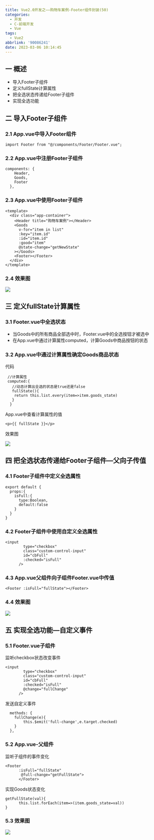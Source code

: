 ```yaml
---
title: Vue2.0开发之——购物车案例-Footer组件封装(50)
categories:
  - 开发
  - C-前端开发
  - Vue
tags:
  - Vue2
abbrlink: '90086241'
date: 2023-03-06 10:14:45
---
```

## 一 概述

* 导入Footer子组件
* 定义fullState计算属性
* 把全选状态传递给Footer子组件
* 实现全选功能

<!--more-->

## 二  导入Footer子组件

### 2.1 App.vue中导入Footer组件

```
import Footer from "@/components/Footer/Footer.vue";
```

### 2.2 App.vue中注册Footer子组件

```
components: {
    Header,
    Goods,
    Footer
  },
```

### 2.3 App.vue中使用Footer子组件

```
<template>
  <div class="app-container">
    <Header title="购物车案例"></Header>
    <Goods
      v-for="item in list"
      :key="item.id"
      :id="item.id"
      :good="item"
      @state-change="getNewState"
    ></Goods>
    <Footer></Footer>
  </div>
</template>
```

### 2.4 效果图
![][1]

## 三 定义fullState计算属性

### 3.1 Footer.vue中全选状态

* 当Goods中的所有商品全部选中时，Footer.vue中的全选按钮才被选中
* 在App.vue中通过计算属性computed，计算Goods中商品按钮的状态

### 3.2 App.vue中通过计算属性确定Goods商品状态

代码

```
 //计算属性
 computed:{
   //动态计算出全选的状态是true还是false
   fullState(){
    return this.list.every(item=>item.goods_state)
   }
  }
```

App.vue中查看计算属性的值

```
<p>{{ fullState }}</p>
```

效果图

![][2]

## 四 把全选状态传递给Footer子组件—父向子传值

### 4.1 Footer子组件中定义全选属性

```
export default {
  props:{
    isFull:{
      type:Boolean,
      default:false
    }
  }
}
```

### 4.2 Footer子组件中使用自定义全选属性

```
<input
        type="checkbox"
        class="custom-control-input"
        id="cbFull"
        :checked="isFull"
      />
```

### 4.3 App.vue父组件向子组件Footer.vue中传值

```
<Footer :isFull="fullState"></Footer>
```

### 4.4 效果图

![][3]

## 五 实现全选功能—自定义事件

### 5.1 Footer.vue子组件

监听checkbox状态改变事件

```
<input
        type="checkbox"
        class="custom-control-input"
        id="cbFull"
        :checked="isFull"
        @change="fullChange"
      />
```

发送自定义事件

```
  methods: {
    fullChange(e){
        this.$emit('full-change',e.target.checked)
    }
  },
```

### 5.2 App.vue-父组件

监听子组件的事件变化

```
<Footer 
      :isFull="fullState" 
       @full-change="getFullState">
      </Footer>
```

实现Goods状态变化

```
getFullState(val){
      this.list.forEach(item=>(item.goods_state=val))
}
```

### 5.3 效果图

![][4]



[1]:https://cdn.staticaly.com/gh/PGzxc/CDN/master/blog-vue/vue2.0-50-cart-footer-import-preview.png
[2]:https://cdn.staticaly.com/gh/PGzxc/CDN/master/blog-vue/vue2.0-50-cart-footer-fullstate.gif
[3]:https://cdn.staticaly.com/gh/PGzxc/CDN/master/blog-vue/vue2.0-50-cart-footer-setstate.gif
[4]:https://cdn.staticaly.com/gh/PGzxc/CDN/master/blog-vue/vue2.0-50-cart-footer-allcheck.gif